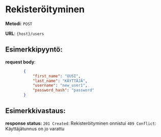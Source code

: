 # Rekisteröityminen

**Metodi**: `POST`

**URL**: `{host}/users`


## Esimerkkipyyntö:

**request body**: 

```json
        {
            "first_name": "UUSI",
            "last_name": "KÄYTTÄJÄ",
            "username": "new_user1",
            "password_hash": "password"
        }

```

## Esimerkkivastaus:

**response status:** `201 Created`: Rekisteröityminen onnistui
                     `409 Conflict`: Käyttäjätunnus on jo varattu
